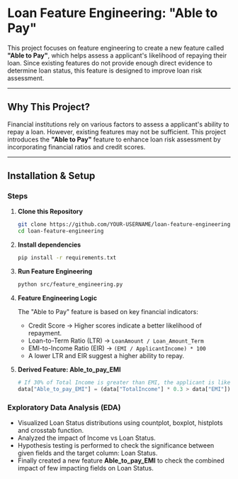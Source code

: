 # Loan Feature Engineering: "Able to Pay"

This project focuses on feature engineering to create a new feature called **"Able to Pay"**, which helps assess a applicant's likelihood of repaying their loan. Since existing features do not provide enough direct evidence to determine loan status, this feature is designed to improve loan risk assessment.

---

## Why This Project?  
Financial institutions rely on various factors to assess a applicant's ability to repay a loan. However, existing features may not be sufficient. This project introduces the **"Able to Pay"** feature to enhance loan risk assessment by incorporating financial ratios and credit scores.

---

## Installation & Setup  

### Steps  
1. **Clone this Repository**
   ```bash
   git clone https://github.com/YOUR-USERNAME/loan-feature-engineering.git
   cd loan-feature-engineering


3. **Install dependencies**
   ```bash
   pip install -r requirements.txt

3. **Run Feature Engineering**
   ```bash
   python src/feature_engineering.py

4. **Feature Engineering Logic**

   The "Able to Pay" feature is based on key financial indicators:
  
     - Credit Score  → Higher scores indicate a better likelihood of repayment.
     - Loan-to-Term Ratio (LTR)  → `LoanAmount / Loan_Amount_Term`  
     - EMI-to-Income Ratio (EIR)  → `(EMI / ApplicantIncome) * 100`  
   - A lower LTR and EIR suggest a higher ability to repay. 

5. **Derived Feature: Able_to_pay_EMI**  
   ```python
   # If 30% of Total Income is greater than EMI, the applicant is likely able to pay. 
   data["Able_to_pay_EMI"] = (data["TotalIncome"] * 0.3 > data["EMI"])
   
### Exploratory Data Analysis (EDA)
   - Visualized Loan Status distributions using countplot, boxplot, histplots and crosstab function.
   - Analyzed the impact of Income vs Loan Status.
   - Hypothesis testing is performed to check the significance between given fields and the target column: Loan Status.
   - Finally created a new feature **Able_to_pay_EMI** to check the combined impact of few impacting fields on Loan Status.

